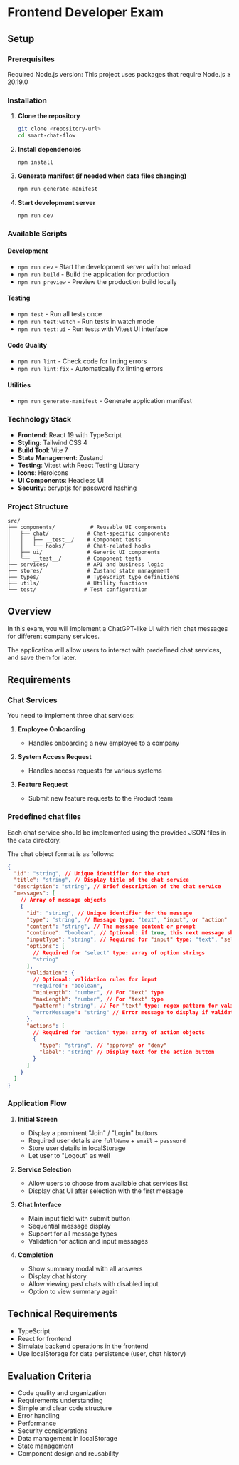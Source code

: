 # Frontend Developer Exam

## Setup

### Prerequisites

Required Node.js version:
This project uses packages that require Node.js ≥ 20.19.0

### Installation

1. **Clone the repository**

   ```bash
   git clone <repository-url>
   cd smart-chat-flow
   ```

2. **Install dependencies**

   ```bash
   npm install
   ```

3. **Generate manifest (if needed when data files changing)**

   ```bash
   npm run generate-manifest
   ```

4. **Start development server**

   ```bash
   npm run dev
   ```

### Available Scripts

#### Development

- `npm run dev` - Start the development server with hot reload
- `npm run build` - Build the application for production
- `npm run preview` - Preview the production build locally

#### Testing

- `npm test` - Run all tests once
- `npm run test:watch` - Run tests in watch mode
- `npm run test:ui` - Run tests with Vitest UI interface

#### Code Quality

- `npm run lint` - Check code for linting errors
- `npm run lint:fix` - Automatically fix linting errors

#### Utilities

- `npm run generate-manifest` - Generate application manifest

### Technology Stack

- **Frontend**: React 19 with TypeScript
- **Styling**: Tailwind CSS 4
- **Build Tool**: Vite 7
- **State Management**: Zustand
- **Testing**: Vitest with React Testing Library
- **Icons**: Heroicons
- **UI Components**: Headless UI
- **Security**: bcryptjs for password hashing

### Project Structure

```
src/
├── components/           # Reusable UI components
│   ├── chat/            # Chat-specific components
│   │   ├── __test__/    # Component tests
│   │   └── hooks/       # Chat-related hooks
│   ├── ui/              # Generic UI components
│   └── __test__/        # Component tests
├── services/            # API and business logic
├── stores/              # Zustand state management
├── types/               # TypeScript type definitions
├── utils/               # Utility functions
└── test/               # Test configuration
```

## Overview

In this exam, you will implement a ChatGPT-like UI with rich chat messages for different company services.

The application will allow users to interact with predefined chat services, and save them for later.

## Requirements

### Chat Services

You need to implement three chat services:

1. **Employee Onboarding**
   - Handles onboarding a new employee to a company

2. **System Access Request**
   - Handles access requests for various systems

3. **Feature Request**
   - Submit new feature requests to the Product team

### Predefined chat files

Each chat service should be implemented using the provided JSON files in the `data` directory.

The chat object format is as follows:

```json
{
  "id": "string", // Unique identifier for the chat
  "title": "string", // Display title of the chat service
  "description": "string", // Brief description of the chat service
  "messages": [
    // Array of message objects
    {
      "id": "string", // Unique identifier for the message
      "type": "string", // Message type: "text", "input", or "action"
      "content": "string", // The message content or prompt
      "continue": "boolean", // Optional: if true, this next message should be sent immediately after this one
      "inputType": "string", // Required for "input" type: "text", "select", or "date"
      "options": [
        // Required for "select" type: array of option strings
        "string"
      ],
      "validation": {
        // Optional: validation rules for input
        "required": "boolean",
        "minLength": "number", // For "text" type
        "maxLength": "number", // For "text" type
        "pattern": "string", // For "text" type: regex pattern for validation
        "errorMessage": "string" // Error message to display if validation fails
      },
      "actions": [
        // Required for "action" type: array of action objects
        {
          "type": "string", // "approve" or "deny"
          "label": "string" // Display text for the action button
        }
      ]
    }
  ]
}
```

### Application Flow

1. **Initial Screen**
   - Display a prominent "Join" / "Login" buttons
   - Required user details are `fullName` + `email` + `password`
   - Store user details in localStorage
   - Let user to "Logout" as well

2. **Service Selection**
   - Allow users to choose from available chat services list
   - Display chat UI after selection with the first message

3. **Chat Interface**
   - Main input field with submit button
   - Sequential message display
   - Support for all message types
   - Validation for action and input messages

4. **Completion**
   - Show summary modal with all answers
   - Display chat history
   - Allow viewing past chats with disabled input
   - Option to view summary again

## Technical Requirements

- TypeScript
- React for frontend
- Simulate backend operations in the frontend
- Use localStorage for data persistence (user, chat history)

## Evaluation Criteria

- Code quality and organization
- Requirements understanding
- Simple and clear code structure
- Error handling
- Performance
- Security considerations
- Data management in localStorage
- State management
- Component design and reusability
